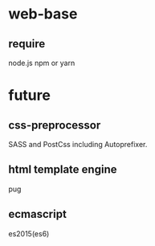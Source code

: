 # web-base
## require
node.js
npm or yarn

# future
## css-preprocessor
SASS and PostCss including Autoprefixer.
## html template engine
pug
## ecmascript
es2015(es6)
